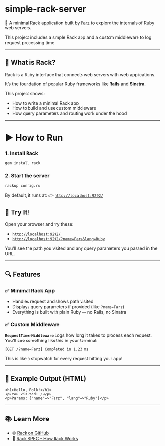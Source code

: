 # simple-rack-server

🚀 A minimal Rack application built by [Farz](https://github.com/farz-bhullar) to explore the internals of Ruby web servers.

This project includes a simple Rack app and a custom middleware to log request processing time.

---

## 🧱 What is Rack?

Rack is a Ruby interface that connects web servers with web applications.

It’s the foundation of popular Ruby frameworks like **Rails** and **Sinatra**.

This project shows:

- How to write a minimal Rack app
- How to build and use custom middleware
- How query parameters and routing work under the hood

---

# ▶️ How to Run

### 1. Install Rack

`gem install rack`

### 2. Start the server

`rackup config.ru`

By default, it runs at: 👉 [`http://localhost:9292/`](http://localhost:9292/)

## 🌈 Try It!

Open your browser and try these:

- [`http://localhost:9292/`](http://localhost:9292/)
- [`http://localhost:9292/?name=Farz&lang=Ruby`](http://localhost:9292/?name=Farz&lang=Ruby)

You’ll see the path you visited and any query parameters you passed in the URL.

---

## 🔍 Features

### ✅ Minimal Rack App

- Handles request and shows path visited
- Displays query parameters if provided (like `?name=Farz`)
- Everything is built with plain Ruby — no Rails, no Sinatra

### ✅ Custom Middleware

**`RequestTimerMiddleware`**
Logs how long it takes to process each request.
You’ll see something like this in your terminal:

`[GET /?name=Farz] Completed in 1.23 ms`

This is like a stopwatch for every request hitting your app!

---

## 🧪 Example Output (HTML)

```
<h1>Hello, Folk!</h1>
<p>You visited: /</p>
<p>Params: {"name"=>"Farz", "lang"=>"Ruby"}</p>
```

---

## 📚 Learn More

- 🌐 [Rack on GitHub](https://github.com/rack/rack)
- 📜 [Rack SPEC - How Rack Works](https://github.com/rack/rack/blob/main/SPEC.rdoc)
